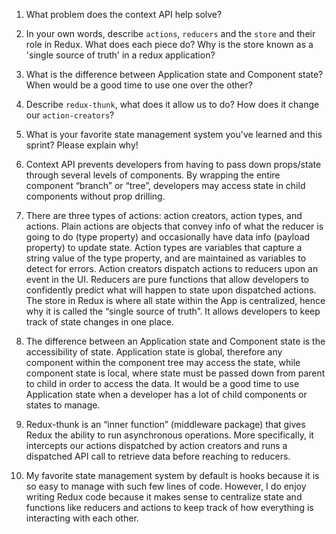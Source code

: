 1. What problem does the context API help solve?
1. In your own words, describe `actions`, `reducers` and the `store` and their role in Redux. What does each piece do? Why is the store known as a 'single source of truth' in a redux application?
1. What is the difference between Application state and Component state? When would be a good time to use one over the other?
1. Describe `redux-thunk`, what does it allow us to do? How does it change our `action-creators`?
1. What is your favorite state management system you've learned and this sprint? Please explain why!


1. Context API prevents developers from having to pass down props/state through several levels of components. By wrapping the entire component “branch” or “tree”, developers may access state in child components without prop drilling. 
2. There are three types of actions: action creators, action types, and actions. Plain actions are objects that convey info of what the reducer is going to do (type property) and occasionally have data info (payload property) to update state. Action types are variables that capture a string value of the type property, and are maintained as variables to detect for errors. Action creators dispatch actions to reducers upon an event in the UI. Reducers are pure functions that allow developers to confidently predict what will happen to state upon dispatched actions. The store in Redux is where all state within the App is centralized, hence why it is called the “single source of truth”. It allows developers to keep track of state changes in one place. 
3. The difference between an Application state and Component state is the accessibility of state. Application state is global, therefore any component within the component tree may access the state, while component state is local, where state must be passed down from parent to child in order to access the data. It would be a good time to use Application state when a developer has a lot of child components or states to manage. 
4. Redux-thunk is an “inner function” (middleware package) that gives Redux the ability to run asynchronous operations. More specifically, it intercepts our actions dispatched by action creators and runs a dispatched API call to retrieve data before reaching to reducers. 
5. My favorite state management system by default is hooks because it is so easy to manage with such few lines of code. However, I do enjoy writing Redux code because it makes sense to centralize state and functions like reducers and actions to keep track of how everything is interacting with each other. 